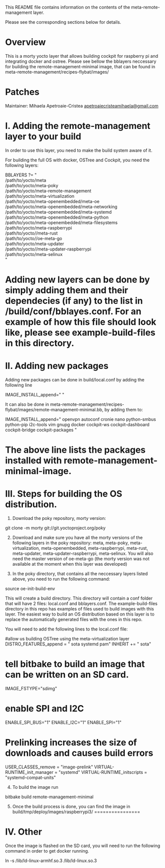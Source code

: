 This README file contains information on the contents of the
meta-remote-management layer.

Please see the corresponding sections below for details.


Overview
============

This is a morty yocto layer that allows building cockpit for raspberry pi and integrating docker and ostree. Please see bellow the bblayers neccessary for building the remote-management-minimal image, that can be found in meta-remote-management/recipes-flybat/images/


Patches
=======

Maintainer: Mihaela Apetroaie-Cristea <apetroaiecristeamihaela@gmail.com>


I. Adding the remote-management layer to your build
=================================================


In order to use this layer, you need to make the build system aware of
it.

For building the full OS with docker, OSTree and Cockpit, you need the following layers:

  BBLAYERS ?= " \
    /path/to/yocto/meta \
    /path/to/yocto/meta-poky \
    /path/to/yocto/meta-remote-management \
    /path/to/yocto/meta-virtualization \
    /path/to/yocto/meta-openembedded/meta-oe \
    /path/to/yocto/meta-openembedded/meta-networking \
    /path/to/yocto/meta-openembedded/meta-systemd \
    /path/to/yocto/meta-openembedded/meta-python \
    /path/to/yocto/meta-openembedded/meta-filesystems \
    /path/to/yocto/meta-raspberrypi \
    /path/to/yocto//meta-rust \
    /path/to/yocto//oe-meta-go \
    /path/to/yocto/meta-updater \
    /path/to/yocto//meta-updater-raspberrypi \
    /path/to/yocto/meta-selinux \
"

Adding new layers can be done by simply adding them and their dependecies (if any) to the list in /build/conf/bblayes.conf. For an example of how this file should look like, please see example-build-files in this directory.
======================================

II. Adding new packages
========================

Adding new packages can be done in build/local.conf by adding the following line

IMAGE_INSTALL_append=" " 

It can also be done in meta-remote-management/recipes-flybat/images/remote-management-minimal.bb, by adding them to:

IMAGE_INSTALL_append=" openvpn autoconf cronie nano python-smbus python-pip i2c-tools vim gnupg docker cockpit-ws cockpit-dashboard cockpit-bridge cockpit-packages "

The above line lists the packages installed with remote-management-minimal-image.
========================================

III. Steps for building the OS distribution.
============================================

1. Download the poky repository, morty version:

git clone -m morty git://git.yoctoproject.org/poky

2. Download and make sure you have all the morty versions of the following layers in the poky repository: meta, meta-poky, meta-virtualization, meta-openembedded, meta-raspberrypi, meta-rust, meta-updater, meta-updater-raspberrypi, meta-selinux. You will also need the master version of oe-meta-go (the morty version was not available at the moment when this layer was developed)

3. In the poky directory, that contains all the neccessary layers listed above, you need to run the following command:

source oe-init-build-env

This will create a build directory. This directory will contain a conf folder that will have 2 files: local.conf and bblayers.conf. The example-build-files directory in this repo has examples of files used to build images with this layer. The easiest way to build an OS distribution based on this layer is to replace the automatically generated files with the ones in this repo.

You will need to add the following lines to the local.conf file: 

#allow us building OSTree using the meta-virtualization layer
DISTRO_FEATURES_append = " sota systemd pam"
INHERIT += " sota"


# tell bitbake to build an image that can be written on an SD card.
IMAGE_FSTYPE="sdimg"


# enable SPI and I2C
ENABLE_SPI_BUS="1"
ENABLE_I2C="1"
ENABLE_SPI="1"


# Prelinking increases the size of downloads and causes build errors
USER_CLASSES_remove = "image-prelink"
VIRTUAL-RUNTIME_init_manager = "systemd"
VIRTUAL-RUNTIME_initscripts = "systemd-compat-units"

4. To build the image run

bitbake build remote-management-minimal

5. Once the build process is done, you can find the image in build/tmp/deploy/images/raspberrypi3/
================

IV. Other
==========

Once the image is flashed on the SD card, you will need to run the following command in order to get docker running. 

ln -s /lib/ld-linux-armhf.so.3 /lib/ld-linux.so.3
